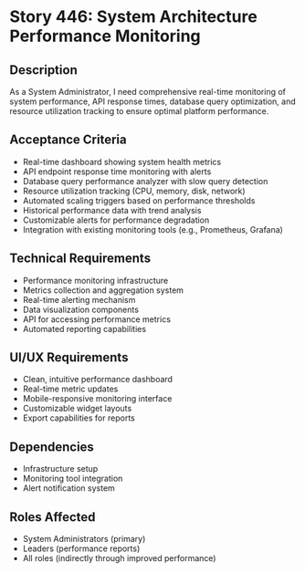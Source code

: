 # Story 446: System Architecture Performance Monitoring

## Description
As a System Administrator, I need comprehensive real-time monitoring of system performance, API response times, database query optimization, and resource utilization tracking to ensure optimal platform performance.

## Acceptance Criteria
- Real-time dashboard showing system health metrics
- API endpoint response time monitoring with alerts
- Database query performance analyzer with slow query detection
- Resource utilization tracking (CPU, memory, disk, network)
- Automated scaling triggers based on performance thresholds
- Historical performance data with trend analysis
- Customizable alerts for performance degradation
- Integration with existing monitoring tools (e.g., Prometheus, Grafana)

## Technical Requirements
- Performance monitoring infrastructure
- Metrics collection and aggregation system
- Real-time alerting mechanism
- Data visualization components
- API for accessing performance metrics
- Automated reporting capabilities

## UI/UX Requirements
- Clean, intuitive performance dashboard
- Real-time metric updates
- Mobile-responsive monitoring interface
- Customizable widget layouts
- Export capabilities for reports

## Dependencies
- Infrastructure setup
- Monitoring tool integration
- Alert notification system

## Roles Affected
- System Administrators (primary)
- Leaders (performance reports)
- All roles (indirectly through improved performance)